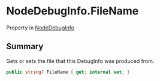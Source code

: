 # NodeDebugInfo.FileName

Property in [NodeDebugInfo](/docs/api/csharp/yarn.compiler.nodedebuginfo.md)

## Summary


Gets or sets the file that this DebugInfo was produced from.


```csharp
public string? FileName { get; internal set; }
```

